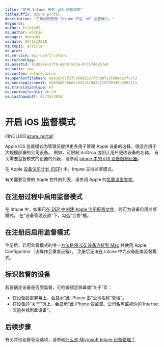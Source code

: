 ```yaml
---
title: "使用 Intune 开启 iOS 监督模式"
titlesuffix: Azure portal
description: "了解如何使用 Intune 开启 iOS 监督模式。"
keywords: 
author: ErikjeMS
ms.author: erikje
manager: dougeby
ms.date: 02/15/2018
ms.topic: article
ms.prod: 
ms.service: microsoft-intune
ms.technology: 
ms.assetid: 8190814-07f0-42d8-9b3a-87c67dd2b7ed
ms.suite: ems
ms.custom: intune-azure
ms.openlocfilehash: ea93e7d3f2f55b002037fdcabf21fa0ed2cfc7c3
ms.sourcegitcommit: 6d69403266dbcb31c879432719798935c94917fa
ms.translationtype: HT
ms.contentlocale: zh-CN
ms.lasthandoff: 02/19/2018
---
```

# <a name="turn-on-ios-supervised-mode"></a>开启 iOS 监督模式


[!INCLUDE[azure_portal](./includes/azure_portal.md)]

Apple iOS 监督模式为管理员提供更多用于管理 Apple 设备的选择，很适合用于大规模部署的公司设备。 例如，可限制 AirDrop 或阻止用户更改设备的名称。 有关需要监督模式的设置的列表，请参阅 [Intune 中的 iOS 设备限制设置](device-restrictions-ios.md)。

在 Apple [设备注册计划 (DEP)](device-enrollment-program-enroll-ios.md) 中，Intune 支持监督模式。

有关需要监督的 Apple 控件的列表，请参阅 Apple 的[负载设置参考](http://help.apple.com/configurator/mac/2.4/#/cad5370d089)。

## <a name="turn-on-supervised-mode-during-enrollment"></a>在注册过程中启用监督模式

在 Intune 中，如果已[在 DEP 中创建 Apple 注册配置文件](https://docs.microsoft.com/en-us/intune/device-enrollment-program-enroll-ios#create-an-apple-enrollment-profile)，则可为设备启用监督模式。 在“设备管理设置”下，勾选“监督”框。

## <a name="turn-on-supervised-mode-after-enrollment"></a>在注册后启用监督模式

注册后，启用监督模式的唯一[方法是将 iOS 设备连接到 Mac](apple-configurator-enroll-ios.md) 并使用 Apple Configurator（该操作会重置设备）。 注册后无法在 Intune 中为设备配置监督模式。

## <a name="identify-a-supervised-device"></a>标识监督的设备

若要确定设备是否受监督，可检查锁定屏幕或“关于”页：
- 在设备锁定屏幕上，会显示“此 iPhone 由“公司名称”管理”。
- 在设备的“关于”页上，会显示“此 iPhone 受监督。公司名可监视你的 Internet 流量并找到此设备”。

## <a name="next-steps"></a>后续步骤

有关其他设备管理选项，请参阅[什么是 Microsoft Intune 设备管理？](device-management.md)
